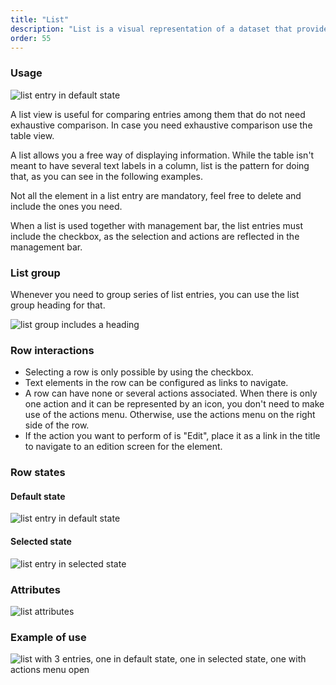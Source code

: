```yaml
---
title: "List"
description: "List is a visual representation of a dataset that provides more flexibility for arranging the data to display than a table and that is less visual explicit than a card view."
order: 55
---
```


### Usage

![list entry in default state](/images/lexicon-1/listItem.png)

A list view is useful for comparing entries among them that do not need exhaustive comparison. In case you need exhaustive comparison use the table view.

A list allows you a free way of displaying information. While the table isn't meant to have several text labels in a column, list is the pattern for doing that, as you can see in the following examples.

Not all the element in a list entry are mandatory, feel free to delete and include the ones you need.

When a list is used together with management bar, the list entries must include the checkbox, as the selection and actions are reflected in the management bar.

### List group

Whenever you need to group series of list entries, you can use the list group heading for that.

![list group includes a heading](/images/lexicon-1/listGroup.png)

### Row interactions

* Selecting a row is only possible by using the checkbox.
* Text elements in the row can be configured as links to navigate.
* A row can have none or several actions associated. When there is only one action and it can be represented by an icon, you don't need to make use of the actions menu. Otherwise, use the actions menu on the right side of the row.
* If the action you want to perform of is "Edit", place it as a link in the title to navigate to an edition screen for the element.

### Row states

#### Default state

![list entry in default state](/images/lexicon-1/listItem.png)

#### Selected state

![list entry in selected state](/images/lexicon-1/listSelected.png)

### Attributes

![list attributes](/images/lexicon-1/listAttributes.png)

### Example of use

![list with 3 entries, one in default state, one in selected state, one with actions menu open](/images/lexicon-1/listExample.png)
